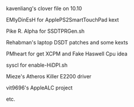 kavenliang's clover file on 10.10

EMlyDinEsH for ApplePS2SmartTouchPad kext

Pike R. Alpha for SSDTPRGen.sh

Rehabman's laptop DSDT patches and some kexts

PMheart for get XCPM and Fake Haswell Cpu idea

syscl for enable-HiDPI.sh

Mieze's Atheros Killer E2200 driver

vit9696's AppleALC project

etc.

